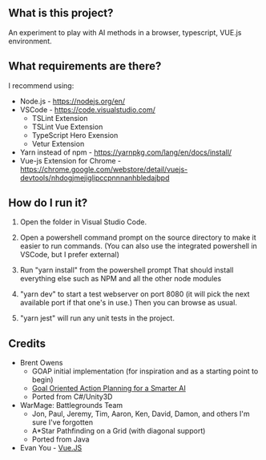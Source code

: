 ## What is this project? ##
An experiment to play with AI methods in a browser, typescript, VUE.js environment.

## What requirements are there? ##
I recommend using:
* Node.js - https://nodejs.org/en/
* VSCode - https://code.visualstudio.com/
  * TSLint Extension
  * TSLint Vue Extension
  * TypeScript Hero Exension
  * Vetur Extension
* Yarn instead of npm - https://yarnpkg.com/lang/en/docs/install/
* Vue-js Extension for Chrome - https://chrome.google.com/webstore/detail/vuejs-devtools/nhdogjmejiglipccpnnnanhbledajbpd

## How do I run it? ##
1. Open the folder in Visual Studio Code. 

2. Open a powershell command prompt on the source directory to make it easier to run commands. (You can also use the integrated powershell in VSCode, but I prefer external)

3. Run "yarn install" from the powershell prompt
That should install everything else such as NPM and all the other node modules

4. "yarn dev" to start a test webserver on port 8080 (it will pick the next available port if that one's in use.)
Then you can browse as usual. 

5. "yarn jest" will run any unit tests in the project.

## Credits ##
* Brent Owens
  * GOAP initial implementation (for inspiration and as a starting point to begin)
  * [Goal Oriented Action Planning for a Smarter AI](https://gamedevelopment.tutsplus.com/tutorials/goal-oriented-action-planning-for-a-smarter-ai--cms-20793)
  * Ported from C#/Unity3D
* WarMage: Battlegrounds Team 
  * Jon, Paul, Jeremy, Tim, Aaron, Ken, David, Damon, and others I'm sure I've forgotten
  * A*Star Pathfinding on a Grid (with diagonal support)
  * Ported from Java
* Evan You - [Vue.JS](https://vuejs.org/) 
